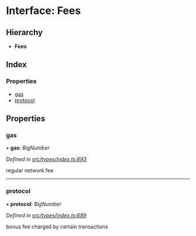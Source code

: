 # Interface: Fees

## Hierarchy

* **Fees**

## Index

### Properties

* [gas](fees.md#gas)
* [protocol](fees.md#protocol)

## Properties

###  gas

• **gas**: *BigNumber*

*Defined in [src/types/index.ts:693](https://github.com/PolymeshAssociation/polymesh-sdk/blob/46845947/src/types/index.ts#L693)*

regular network fee

___

###  protocol

• **protocol**: *BigNumber*

*Defined in [src/types/index.ts:689](https://github.com/PolymeshAssociation/polymesh-sdk/blob/46845947/src/types/index.ts#L689)*

bonus fee charged by certain transactions

